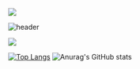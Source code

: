 <img src="https://capsule-render.vercel.app/api?type=wave&color=auto&height=200&section=header&text=내용입력&fontSize=90" />

![header](https://capsule-render.vercel.app/api?type=transparent&color=auto&height=300&section=header&text=capsule%20render&fontSize=90)

 <img src="https://img.shields.io/badge/C-A8B9CC?style=flat&logo=C&logoColor=white"/>


[![Top Langs](https://github-readme-stats.vercel.app/api/top-langs/?username=hayun128&langs_count=8)](https://github.com/hayun128/github-readme-stats)
![Anurag's GitHub stats](https://github-readme-stats.vercel.app/api?username=hayun128&show_icons=true&theme=radical)
